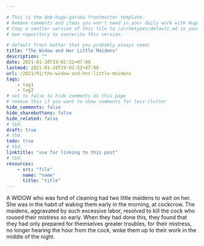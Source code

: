 ```yaml
---

# This is the dnb-hugo-garuda frontmatter template. 
# Remove comments and items you won't need in your daily work with Hugo.
# Copy a smaller version of this file to /archetypes/default.md in your
# own repository to overwrite this version.

# default front matter that you probably always need:
title: "The Widow and Her Little Maidens"
description: ""
date: 2021-01-20T19:02:52+07:00
lastmod: 2021-01-20T19:02:52+07:00
url: /2021/01/the-widow-and-her-little-maidens
tags:
    - tag1
    - tag2
# set to false to hide comments on this page
# remove this if you want to show comments for less clutter
hide_comments: false
hide_sharebuttons: false
hide_related: false
# tbd.
draft: true
# tbd.
todo: true
# tbd.
linktitle: "use for linking to this post"
# tbd.
resources:
    - src: "file"
      name: "name"
      title: "title"
---
```

A WIDOW who was fond of cleaning had two little maidens to wait on her. She was in the habit of waking them early in the morning, at cockcrow. The maidens, aggravated by such excessive labor, resolved to kill the cock who roused their mistress so early. When they had done this, they found that they had only prepared for themselves greater troubles, for their mistress, no longer hearing the hour from the cock, woke them up to their work in the middle of the night.


